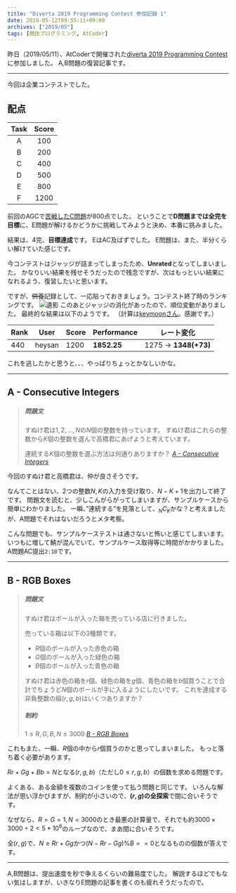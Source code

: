 ```yaml
---
title: "Diverta 2019 Programming Contest 参加記録 1"
date: 2019-05-12T09:55:11+09:00
archives: ["2019/05"]
tags: [競技プログラミング, AtCoder]
---
```


昨日（2019/05/11）、AtCoderで開催された[diverta 2019 Programming Contest](https://atcoder.jp/contests/diverta2019)に参加しました。
A,B問題の復習記事です。
<!--more-->
---

今回は企業コンテストでした。

## 配点

|Task|Score|
|:----:|:-----:|
|A|100|
|B|200|
|C|400|
|D|500|
|E|800|
|F|1200|

前回のAGCで[苦戦したC問題](https://hee-san.github.io/blog/2019/agc033_c問題_参加記録/)が800点でした。
ということで**D問題までは全完を目標**に、E問題が解けるかどうかに挑戦してみようと決め、本番に挑みました。

結果は、4完、**目標達成**です。
EはAC及ばずでした。
E問題は、また、半分くらい解けていた感じです。

今コンテストはジャッジが詰まってしまったため、**Unrated**となってしまいました。
かなりいい結果を残せそうだったので残念ですが、次はもっといい結果になれるよう、復習したいと思います。

ですが、~~供養~~記録として、一応貼っておきましょう。コンテスト終了時のランキングです。
![遺影](/blog/img/divertaコン.png)
このあとジャッジの消化があったので、順位変動がありました。
最終的な結果は以下のようです。
（計算は[keymoonさん](https://twitter.com/kymn_/status/1127240666277236736)。感謝です。）

|Rank|User|Score|Performance|レート変化|
|---|---|---|---|---|
|440|heysan|1200|**1852.25**|1275 -> **1348(+73)**|

これを逃したかと思うと、、、やっぱりちょっとかなしいかな。

---
## A - Consecutive Integers

> ##### 問題文
>
> すぬけ君は$1,2,...,N$の$N$個の整数を持っています。
> すぬけ君はこれらの整数から$K$個の整数を選んで高橋君にあげようと考えています。
>
> 連続する$K$個の整数を選ぶ方法は何通りありますか？
> <cite>[A - Consecutive Integers](https://atcoder.jp/contests/diverta2019/tasks/diverta2019_a) </cite>

今回のすぬけ君と高橋君は、仲が良さそうです。


なんてことはない、2つの整数$N,K$の入力を受け取り、$N-K+1$を出力して終了です。
問題文を読むと、少しこんがらがってしまいますが、サンプルケースから簡単にわかりました。
一瞬、”連続する”を見落として、$_N C _K$かな？と考えましたが、A問題でそれはないだろうとメタ考察。

こんな問題でも、サンプルケーステストは通さないと怖いと感じてしまいます。
いつもに増して鯖が混んでいて、サンプルケース取得等に時間がかかりました。
A問題AC提出`2:10`です。

---

## B - RGB Boxes

> ##### 問題文
>
> すぬけ君はボールが入った箱を売っている店に行きました。
>
> 売っている箱は以下の$3$種類です。
>
> - $R$個のボールが入った赤色の箱
> - $G$個のボールが入った緑色の箱
> - $B$個のボールが入った青色の箱
>
> すぬけ君は赤色の箱を$r$個、緑色の箱を$g$個、青色の箱を$b$個買うことで合計でちょうど$N$個のボールが手に入るようにしたいです。
>これを達成する非負整数の組$(r,g,b)$はいくつありますか？
>
> ##### 制約
> $1 \leq R,G,B,N \leq 3000$
> <cite>[B - RGB Boxes](https://atcoder.jp/contests/diverta2019/tasks/diverta2019_b) </cite>

これもまた、一瞬、$R$個の中から$r$個買うのかと思ってしまいました。
もっと落ち着く必要があります。

$Rr+Gg+Bb=N$となる$(r,g,b)$（ただし$0 \leq r,g,b$）の個数を求める問題です。

よくある、ある金額を複数のコインを使って払う問題と同じです。
いろんな解法が思い浮かびますが、制約が小さいので、**$(r,g)$の全探索**で間に合いそうです。

なぜなら、$R=G=1,N=3000$のとき最悪の計算量で、それでも約$3000 \times 3000 \div 2<5*10^6$のループなので、まあ間に合いそうです。

全$(r,g)$で、$N\geq Rr+Gg$かつ$(N-Rr-Gg)\%B==0$となるものの個数が答えです。

---
A,B問題は、提出速度を秒で争えるくらいの難易度でした。
解説するほどでもない気はしますが、いきなりE問題の記事を書くのも疲れそうだったので。
